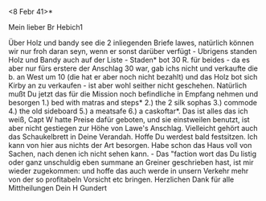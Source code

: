  <8 Febr 41>*

Mein lieber Br Hebich1

Über Holz und bandy see die 2 inliegenden Briefe lawes, natürlich können wir nur froh daran seyn, wenn er sonst darüber verfügt - Ubrigens standen Holz und Bandy auch auf der Liste - Staden* bot 30 R. für beides - da es aber nur fürs erstere der Anschlag 30 war, gab ichs nicht und verkaufte die b. an West um 10 (die hat er aber noch nicht bezahlt) und das Holz bot sich Kirby an zu verkaufen - ist aber wohl seither nicht geschehen. Natürlich mußt Du jetzt das für die Mission noch befindliche in Empfang nehmen und besorgen
 1.) bed with matras and steps*
 2.) the 2 silk sophas
 3.) commode
 4.) the old sideboard
 5.) a meatsafe
 6.) a caskoftar*.
Das ist alles das ich weiß, Capt W hatte Preise dafür geboten, und sie einstweilen benutzt, ist aber nicht gestiegen zur Höhe von Lawe's Anschlag. Vielleicht gehört auch das Schaukelbrett in Deine Verandah. Hoffe Du werdest bald festsitzen. Ich kann von hier aus nichts der Art besorgen. Habe schon das Haus voll von Sachen, nach denen ich nicht sehen kann. - Das "faction wort das Du listig oder ganz unschuldig eben summane an Greiner geschrieben hast, ist mir wieder zugekommen: und hoffe das auch werde in unsern Verkehr mehr von der so profitabeln Vorsicht etc bringen. Herzlichen Dank für alle Mittheilungen
 Dein H Gundert

